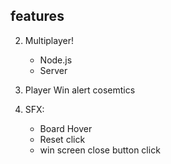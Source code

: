 ## features

2. Multiplayer!
    - Node.js
    - Server

5. Player Win alert cosemtics

6. SFX:
    - Board Hover
    - Reset click
    - win screen close button click
